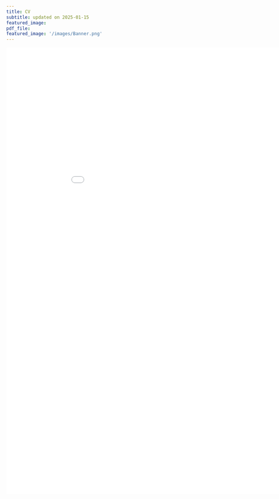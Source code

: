 ```yaml
---
title: CV
subtitle: updated on 2025-01-15 
featured_image: 
pdf_file: 
featured_image: '/images/Banner.png'
---
```


<iframe src="/images/PDF/CV_GidonFrischkorn.pdf" style="width:950px; height:1200px;" frameborder="0"></iframe>
